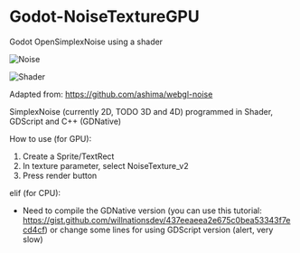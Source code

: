 # Godot-NoiseTextureGPU
Godot OpenSimplexNoise using a shader

![Noise](https://user-images.githubusercontent.com/48863881/125081487-58080880-e0c6-11eb-83c7-6495a36eabf7.PNG)

![Shader](https://user-images.githubusercontent.com/48863881/125363432-e43d5880-e370-11eb-884c-6d797ba2bdb6.PNG)

Adapted from: https://github.com/ashima/webgl-noise

SimplexNoise (currently 2D, TODO 3D and 4D) programmed in Shader, GDScript and C++ (GDNative)

How to use (for GPU):
 1. Create a Sprite/TextRect
 2. In texture parameter, select NoiseTexture_v2
 3. Press render button

elif (for CPU):
 - Need to compile the GDNative version (you can use this tutorial: https://gist.github.com/willnationsdev/437eeaeea2e675c0bea53343f7ecd4cf) or change some lines for using GDScript version (alert, very slow)

